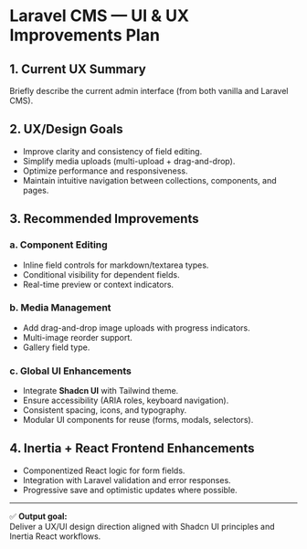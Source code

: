 # Laravel CMS — UI & UX Improvements Plan

## 1. Current UX Summary

Briefly describe the current admin interface (from both vanilla and Laravel CMS).

## 2. UX/Design Goals

- Improve clarity and consistency of field editing.
- Simplify media uploads (multi-upload + drag-and-drop).
- Optimize performance and responsiveness.
- Maintain intuitive navigation between collections, components, and pages.

## 3. Recommended Improvements

### a. Component Editing

- Inline field controls for markdown/textarea types.
- Conditional visibility for dependent fields.
- Real-time preview or context indicators.

### b. Media Management

- Add drag-and-drop image uploads with progress indicators.
- Multi-image reorder support.
- Gallery field type.

### c. Global UI Enhancements

- Integrate **Shadcn UI** with Tailwind theme.
- Ensure accessibility (ARIA roles, keyboard navigation).
- Consistent spacing, icons, and typography.
- Modular UI components for reuse (forms, modals, selectors).

## 4. Inertia + React Frontend Enhancements

- Componentized React logic for form fields.
- Integration with Laravel validation and error responses.
- Progressive save and optimistic updates where possible.

---

✅ **Output goal:**  
Deliver a UX/UI design direction aligned with Shadcn UI principles and Inertia React workflows.
